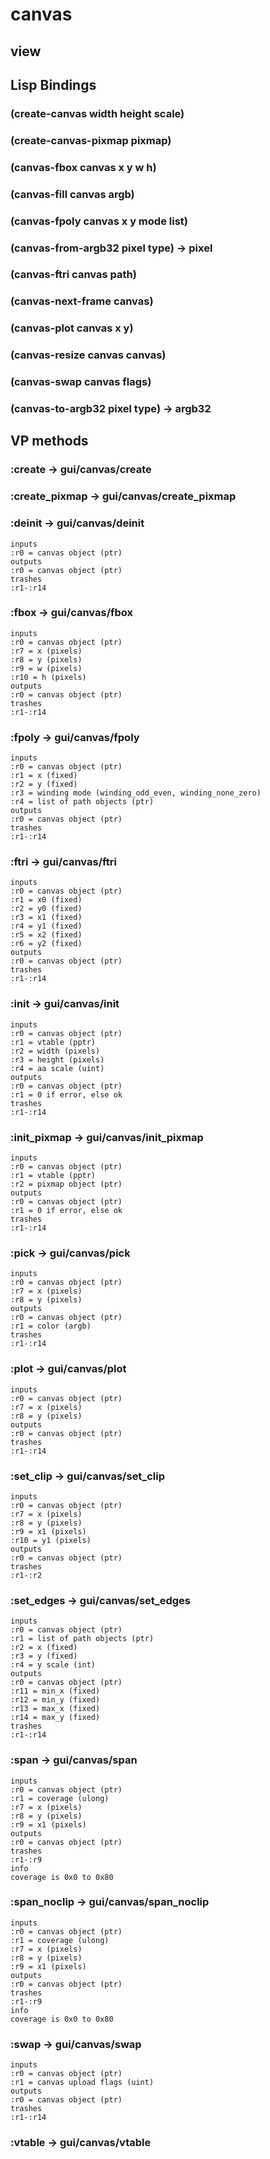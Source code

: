 # canvas

## view

## Lisp Bindings

### (create-canvas width height scale)

### (create-canvas-pixmap pixmap)

### (canvas-fbox canvas x y w h)

### (canvas-fill canvas argb)

### (canvas-fpoly canvas x y mode list)

### (canvas-from-argb32 pixel type) -> pixel

### (canvas-ftri canvas path)

### (canvas-next-frame canvas)

### (canvas-plot canvas x y)

### (canvas-resize canvas canvas)

### (canvas-swap canvas flags)

### (canvas-to-argb32 pixel type) -> argb32

## VP methods

### :create -> gui/canvas/create

### :create_pixmap -> gui/canvas/create_pixmap

### :deinit -> gui/canvas/deinit

```code
inputs
:r0 = canvas object (ptr)
outputs
:r0 = canvas object (ptr)
trashes
:r1-:r14
```

### :fbox -> gui/canvas/fbox

```code
inputs
:r0 = canvas object (ptr)
:r7 = x (pixels)
:r8 = y (pixels)
:r9 = w (pixels)
:r10 = h (pixels)
outputs
:r0 = canvas object (ptr)
trashes
:r1-:r14
```

### :fpoly -> gui/canvas/fpoly

```code
inputs
:r0 = canvas object (ptr)
:r1 = x (fixed)
:r2 = y (fixed)
:r3 = winding mode (winding_odd_even, winding_none_zero)
:r4 = list of path objects (ptr)
outputs
:r0 = canvas object (ptr)
trashes
:r1-:r14
```

### :ftri -> gui/canvas/ftri

```code
inputs
:r0 = canvas object (ptr)
:r1 = x0 (fixed)
:r2 = y0 (fixed)
:r3 = x1 (fixed)
:r4 = y1 (fixed)
:r5 = x2 (fixed)
:r6 = y2 (fixed)
outputs
:r0 = canvas object (ptr)
trashes
:r1-:r14
```

### :init -> gui/canvas/init

```code
inputs
:r0 = canvas object (ptr)
:r1 = vtable (pptr)
:r2 = width (pixels)
:r3 = height (pixels)
:r4 = aa scale (uint)
outputs
:r0 = canvas object (ptr)
:r1 = 0 if error, else ok
trashes
:r1-:r14
```

### :init_pixmap -> gui/canvas/init_pixmap

```code
inputs
:r0 = canvas object (ptr)
:r1 = vtable (pptr)
:r2 = pixmap object (ptr)
outputs
:r0 = canvas object (ptr)
:r1 = 0 if error, else ok
trashes
:r1-:r14
```

### :pick -> gui/canvas/pick

```code
inputs
:r0 = canvas object (ptr)
:r7 = x (pixels)
:r8 = y (pixels)
outputs
:r0 = canvas object (ptr)
:r1 = color (argb)
trashes
:r1-:r14
```

### :plot -> gui/canvas/plot

```code
inputs
:r0 = canvas object (ptr)
:r7 = x (pixels)
:r8 = y (pixels)
outputs
:r0 = canvas object (ptr)
trashes
:r1-:r14
```

### :set_clip -> gui/canvas/set_clip

```code
inputs
:r0 = canvas object (ptr)
:r7 = x (pixels)
:r8 = y (pixels)
:r9 = x1 (pixels)
:r10 = y1 (pixels)
outputs
:r0 = canvas object (ptr)
trashes
:r1-:r2
```

### :set_edges -> gui/canvas/set_edges

```code
inputs
:r0 = canvas object (ptr)
:r1 = list of path objects (ptr)
:r2 = x (fixed)
:r3 = y (fixed)
:r4 = y scale (int)
outputs
:r0 = canvas object (ptr)
:r11 = min_x (fixed)
:r12 = min_y (fixed)
:r13 = max_x (fixed)
:r14 = max_y (fixed)
trashes
:r1-:r14
```

### :span -> gui/canvas/span

```code
inputs
:r0 = canvas object (ptr)
:r1 = coverage (ulong)
:r7 = x (pixels)
:r8 = y (pixels)
:r9 = x1 (pixels)
outputs
:r0 = canvas object (ptr)
trashes
:r1-:r9
info
coverage is 0x0 to 0x80
```

### :span_noclip -> gui/canvas/span_noclip

```code
inputs
:r0 = canvas object (ptr)
:r1 = coverage (ulong)
:r7 = x (pixels)
:r8 = y (pixels)
:r9 = x1 (pixels)
outputs
:r0 = canvas object (ptr)
trashes
:r1-:r9
info
coverage is 0x0 to 0x80
```

### :swap -> gui/canvas/swap

```code
inputs
:r0 = canvas object (ptr)
:r1 = canvas upload flags (uint)
outputs
:r0 = canvas object (ptr)
trashes
:r1-:r14
```

### :vtable -> gui/canvas/vtable

